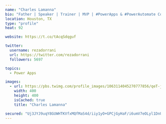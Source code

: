 ```yaml
---
name: "Charles Lamanna"
bio: "Father | Speaker | Trainer | MVP | #PowerApps & #PowerAutomate Community Super User | YouTuber Right-pointing triangle http://youtube.com/c/rezadorrani | Learn - Share - Clockwise rightwards and leftwards open circle arrows"
location: Houston, TX
type: "profile"
heat: 92

website: https://t.co/tAcqSdqguf

twitter:
  username: rezadorrani
  url: https://twitter.com/rezadorrani
  followers: 5697

topics:
  - Power Apps

images:
  - url: https://pbs.twimg.com/profile_images/1063114045270777856/qeT-jpWr_400x400.jpg
    width: 400
    height: 400
    isCached: true
    title: "Charles Lamanna"

secured: "Uj3JYJ9uqY8GUWHTKVfxMQfMaS4d/iiy1yO+GPCjGyHaF/i6umV7eOLyl1DnUwpNFkA9oSIWyHO60+7YnnTiWDOP7Kbjuoi431pWAbCpKGRr2zMKd2q3iTLVUuBfBwHI2kS5k+1KYy2s3CJFQKJI3FLaAqxk51peVg90W2ZGps0NUo/Q4VedYQKjh8M2jNIiiQa7lCMlN+8VMNuJL3hxj6zQ06vrBsV3GiUzgU+kWWU8Mlu4+luOAOpSZSPGk4kksGklKdzwnCq28CTSLnBFfGfeB/VYyHbEnf2R31vkYqsiPALgnr+pcfI4sYn/KM7Xu2HlsZNnk6D7BoZIUpUt2k0GRJL7eFQwCO+4YgdA8xN0+Kp6cilWRK1STfqVE2BqaJWi5zxKgikdrRTH8RO92AZxDQu7YG7uZmN3LOXjodQ=;vZO3z+p8Q2MP0tqlqZR/iA=="
---
```


